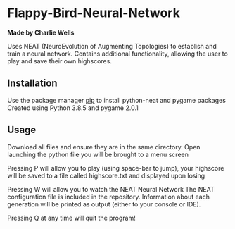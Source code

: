 # Flappy-Bird-Neural-Network
**Made by Charlie Wells**

Uses NEAT (NeuroEvolution of Augmenting Topologies) to establish and train a neural network. 
Contains additional functionality, allowing the user to play and save their own highscores.


## Installation
Use the package manager [pip](https://pip.pypa.io/en/stable/) to install python-neat and pygame packages
Created using Python 3.8.5 and pygame 2.0.1

## Usage
Download all files and ensure they are in the same directory.
Open launching the python file you will be brought to a menu screen

Pressing P will allow you to play (using space-bar to jump),
your highscore will be saved to a file called highscore.txt and displayed upon losing

Pressing W will allow you to watch the NEAT Neural Network
The NEAT configuration file is included in the repository.
Information about each generation will be printed as output (either to your console or IDE).

Pressing Q at any time will quit the program!
